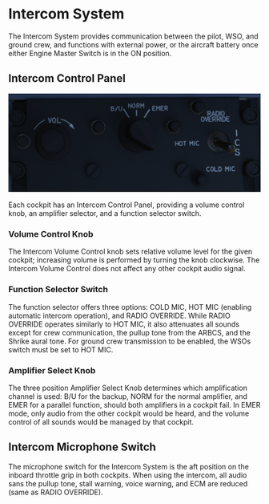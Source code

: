 # Intercom System 

The Intercom System provides communication between the pilot, WSO, and ground
crew, and functions with external power, or the aircraft battery once either
Engine Master Switch is in the ON position.

## Intercom Control Panel

![intercom_panel](../../img/wso_intercom_control.png)

Each cockpit has an Intercom Control Panel, providing a volume control knob, an
amplifier selector, and a function selector switch.

### Volume Control Knob

The Intercom Volume Control knob sets relative volume level for the given
cockpit; increasing volume is performed by turning the knob clockwise. The
Intercom Volume Control does not affect any other cockpit audio signal.

### Function Selector Switch

The function selector offers three options: COLD MIC, HOT MIC (enabling automatic
intercom operation), and RADIO OVERRIDE. While RADIO OVERRIDE operates similarly
to HOT MIC, it also attenuates all sounds except for crew communication, the pullup
tone from the ARBCS, and the Shrike aural tone. For ground crew transmission to be
enabled, the WSOs switch must be set to HOT MIC.

### Amplifier Select Knob

The three position Amplifier Select Knob determines which amplification channel
is used: B/U for the backup, NORM for the normal amplifier, and EMER for a
parallel function, should both amplifiers in a cockpit fail. In EMER mode, only
audio from the other cockpit would be heard, and the volume control of all sounds
would be managed by that cockpit.

## Intercom Microphone Switch

The microphone switch for the Intercom System is the aft position on the inboard
throttle grip in both cockpits. When using the intercom, all audio sans the
pullup tone, stall warning, voice warning, and ECM are reduced (same as RADIO OVERRIDE).
